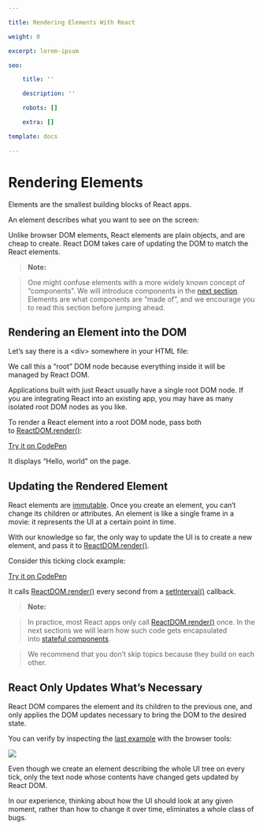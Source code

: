 ```yaml
---

title: Rendering Elements With React

weight: 0

excerpt: lorem-ipsum

seo:

    title: ''

    description: ''

    robots: []

    extra: []

template: docs

---
```




# Rendering Elements&#xA;&#xA;



Elements are the smallest building blocks of React apps.



An element describes what you want to see on the screen:



Unlike browser DOM elements, React elements are plain objects, and are cheap to create. React DOM takes care of updating the DOM to match the React elements.



> **Note:**

>

> One might confuse elements with a more widely known concept of “components”. We will introduce components in the [next section](https://reactjs.org/docs/components-and-props.html). Elements are what components are “made of”, and we encourage you to read this section before jumping ahead.



## Rendering an Element into the DOM



Let’s say there is a \<div> somewhere in your HTML file:



We call this a “root” DOM node because everything inside it will be managed by React DOM.



Applications built with just React usually have a single root DOM node. If you are integrating React into an existing app, you may have as many isolated root DOM nodes as you like.



To render a React element into a root DOM node, pass both to [ReactDOM.render()](https://reactjs.org/docs/react-dom.html#render):



[Try it on CodePen](https://reactjs.org/redirect-to-codepen/rendering-elements/render-an-element)



It displays “Hello, world” on the page.



## Updating the Rendered Element



React elements are [immutable](https://en.wikipedia.org/wiki/Immutable_object). Once you create an element, you can’t change its children or attributes. An element is like a single frame in a movie: it represents the UI at a certain point in time.



With our knowledge so far, the only way to update the UI is to create a new element, and pass it to [ReactDOM.render()](https://reactjs.org/docs/react-dom.html#render).



Consider this ticking clock example:



[Try it on CodePen](https://reactjs.org/redirect-to-codepen/rendering-elements/update-rendered-element)



It calls [ReactDOM.render()](https://reactjs.org/docs/react-dom.html#render) every second from a [setInterval()](https://developer.mozilla.org/en-US/docs/Web/API/WindowTimers/setInterval) callback.



> **Note:**

>

> In practice, most React apps only call [ReactDOM.render()](https://reactjs.org/docs/react-dom.html#render) once. In the next sections we will learn how such code gets encapsulated into [stateful components](https://reactjs.org/docs/state-and-lifecycle.html).

>

> We recommend that you don’t skip topics because they build on each other.



## React Only Updates What’s Necessary



React DOM compares the element and its children to the previous one, and only applies the DOM updates necessary to bring the DOM to the desired state.



You can verify by inspecting the [last example](https://reactjs.org/redirect-to-codepen/rendering-elements/update-rendered-element) with the browser tools:



![](https://reactjs.org/c158617ed7cc0eac8f58330e49e48224/granular-dom-updates.gif)



Even though we create an element describing the whole UI tree on every tick, only the text node whose contents have changed gets updated by React DOM.



In our experience, thinking about how the UI should look at any given moment, rather than how to change it over time, eliminates a whole class of bugs.

